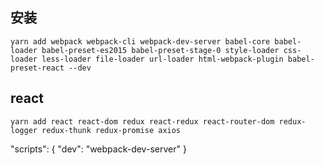 ## 安装
```
yarn add webpack webpack-cli webpack-dev-server babel-core babel-loader babel-preset-es2015 babel-preset-stage-0 style-loader css-loader less-loader file-loader url-loader html-webpack-plugin babel-preset-react --dev
```

## react

```
yarn add react react-dom redux react-redux react-router-dom redux-logger redux-thunk redux-promise axios 
```


"scripts": {
    "dev": "webpack-dev-server"
}